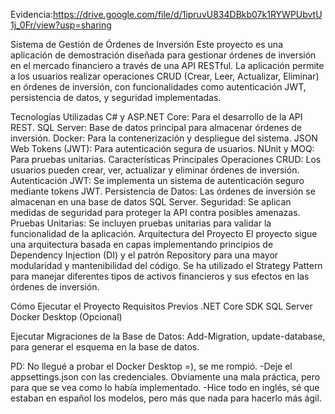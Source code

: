 Evidencia:https://drive.google.com/file/d/1ipruvU834DBkb07k1RYWPUbvtU1j_0Fr/view?usp=sharing

Sistema de Gestión de Órdenes de Inversión
Este proyecto es una aplicación de demostración diseñada para gestionar órdenes de inversión en el mercado financiero a través de una API RESTful. La aplicación permite a los usuarios realizar operaciones CRUD (Crear, Leer, Actualizar, Eliminar) en órdenes de inversión, con funcionalidades como autenticación JWT, persistencia de datos, y seguridad implementadas.

Tecnologías Utilizadas
C# y ASP.NET Core: Para el desarrollo de la API REST.
SQL Server: Base de datos principal para almacenar órdenes de inversión.
Docker: Para la contenerización y despliegue del sistema.
JSON Web Tokens (JWT): Para autenticación segura de usuarios.
NUnit y MOQ: Para pruebas unitarias.
Características Principales
Operaciones CRUD: Los usuarios pueden crear, ver, actualizar y eliminar órdenes de inversión.
Autenticación JWT: Se implementa un sistema de autenticación seguro mediante tokens JWT.
Persistencia de Datos: Las órdenes de inversión se almacenan en una base de datos SQL Server.
Seguridad: Se aplican medidas de seguridad para proteger la API contra posibles amenazas.
Pruebas Unitarias: Se incluyen pruebas unitarias para validar la funcionalidad de la aplicación.
Arquitectura del Proyecto
El proyecto sigue una arquitectura basada en capas implementando principios de Dependency Injection (DI) y el patrón Repository para una mayor modularidad y mantenibilidad del código. Se ha utilizado el Strategy Pattern para manejar diferentes tipos de activos financieros y sus efectos en las órdenes de inversión.

Cómo Ejecutar el Proyecto
Requisitos Previos
.NET Core SDK
SQL Server
Docker Desktop (Opcional)

Ejecutar Migraciones de la Base de Datos:
Add-Migration, update-database, para generar el esquema en la base de datos.

PD: No llegué a probar el Docker Desktop =), se me rompió.
-Deje el appsettings.json con las credenciales. Obviamente una mala práctica, pero para que se vea como lo había implementado.
-Hice todo en inglés, sé que estaban en español los modelos, pero más que nada para hacerlo más ágil.

